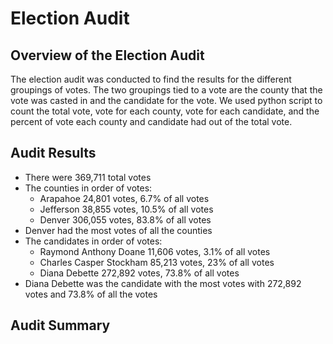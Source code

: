 # Election Audit

## Overview of the Election Audit
The election audit was conducted to find the results for the different groupings of votes. The two groupings tied to a vote are the county that the vote was casted in and the candidate for the vote. We used python script to count the total vote, vote for each county, vote for each candidate, and the percent of vote each county and candidate had out of the total vote. 

## Audit Results
* There were 369,711 total votes
* The counties in order of votes: 
  *  Arapahoe 24,801 votes, 6.7% of all votes
  *  Jefferson 38,855 votes, 10.5% of all votes
  *  Denver 306,055 votes, 83.8% of all votes
* Denver had the most votes of all the counties
* The candidates in order of votes:
  * Raymond Anthony Doane 11,606 votes, 3.1% of all votes
  * Charles Casper Stockham 85,213 votes, 23% of all votes
  * Diana Debette 272,892 votes, 73.8% of all votes
* Diana Debette was the candidate with the most votes with 272,892 votes and 73.8% of all the votes

## Audit Summary
